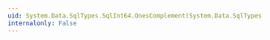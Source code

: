 ```yaml
---
uid: System.Data.SqlTypes.SqlInt64.OnesComplement(System.Data.SqlTypes.SqlInt64)
internalonly: False
---
```

